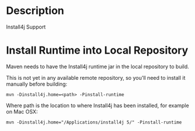 # Description

Install4j Support

# Install Runtime into Local Repository

Maven needs to have the Install4j runtime jar in the local repository to build.

This is not yet in any available remote repository, so you'll need to install it manually before building:

    mvn -Dinstall4j.home=<path> -Pinstall-runtime

Where path is the location to where Install4j has been installed, for example on Mac OSX:

    mvn -Dinstall4j.home="/Applications/install4j 5/" -Pinstall-runtime
